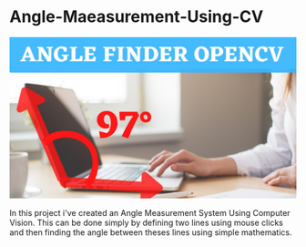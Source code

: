 # Angle-Maeasurement-Using-CV
[![Watch In Action](https://github.com/harshitpandey0000/Angle-Maeasurement-Using-CV/blob/main/tumbnail.jpg)](https://github.com/harshitpandey0000/Angle-Maeasurement-Using-CV)

In this project i've created an Angle Measurement System Using Computer Vision. This can be done simply by defining two lines using mouse clicks and then finding the angle between theses lines using simple mathematics. 
